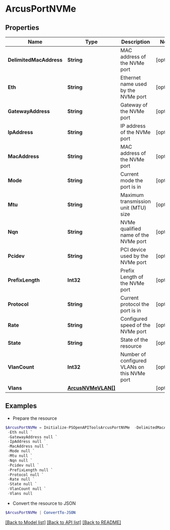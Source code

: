 # ArcusPortNVMe
## Properties

Name | Type | Description | Notes
------------ | ------------- | ------------- | -------------
**DelimitedMacAddress** | **String** | MAC address of the NVMe port | [optional] 
**Eth** | **String** | Ethernet name used by the NVMe port | [optional] 
**GatewayAddress** | **String** | Gateway of the NVMe port | [optional] 
**IpAddress** | **String** | IP address of the NVMe port | [optional] 
**MacAddress** | **String** | MAC address of the NVMe port | [optional] 
**Mode** | **String** | Current mode the port is in | [optional] 
**Mtu** | **String** | Maximum transmission unit (MTU) size | [optional] 
**Nqn** | **String** | NVMe qualified name of the NVMe port | [optional] 
**Pcidev** | **String** | PCI device used by the NVMe port | [optional] 
**PrefixLength** | **Int32** | Prefix Length of the NVMe port | [optional] 
**Protocol** | **String** | Current protocol the port is in | [optional] 
**Rate** | **String** | Configured speed of the NVMe port | [optional] 
**State** | **String** | State of the resource | [optional] 
**VlanCount** | **Int32** | Number of configured VLANs on this NVMe port | [optional] 
**Vlans** | [**ArcusNVMeVLAN[]**](ArcusNVMeVLAN.md) |  | [optional] 

## Examples

- Prepare the resource
```powershell
$ArcusPortNVMe = Initialize-PSOpenAPIToolsArcusPortNVMe  -DelimitedMacAddress null `
 -Eth null `
 -GatewayAddress null `
 -IpAddress null `
 -MacAddress null `
 -Mode null `
 -Mtu null `
 -Nqn null `
 -Pcidev null `
 -PrefixLength null `
 -Protocol null `
 -Rate null `
 -State null `
 -VlanCount null `
 -Vlans null
```

- Convert the resource to JSON
```powershell
$ArcusPortNVMe | ConvertTo-JSON
```

[[Back to Model list]](../README.md#documentation-for-models) [[Back to API list]](../README.md#documentation-for-api-endpoints) [[Back to README]](../README.md)

